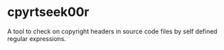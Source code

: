 # cpyrtseek00r
A tool to check on copyright headers in source code files by self defined regular expressions.
